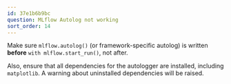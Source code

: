 ```yaml
---
id: 37e1b6b9bc
question: MLflow Autolog not working
sort_order: 14
---
```


Make sure `mlflow.autolog()` (or framework-specific autolog) is written **before** `with mlflow.start_run()`, not after.

Also, ensure that all dependencies for the autologger are installed, including `matplotlib`. A warning about uninstalled dependencies will be raised.